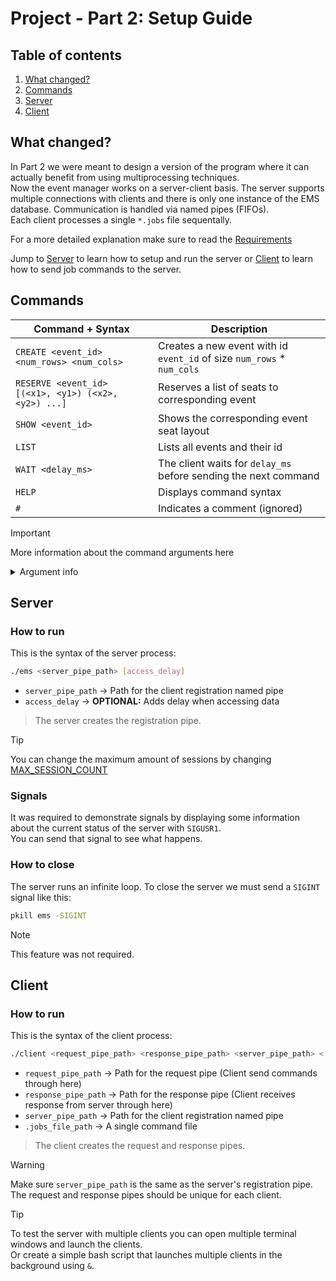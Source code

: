 # Project - Part 2: Setup Guide
## Table of contents
1. [What changed?](#what-changed)
2. [Commands](#commands)
3. [Server](#server)
4. [Client](#client)

## What changed? <a name="what-changed"></a>
In Part 2 we were meant to design a version of the program where it can actually benefit from using multiprocessing techniques. <br>
Now the event manager works on a server-client basis. The server supports multiple connections with clients and there is only one instance of the EMS database. Communication is handled via named pipes (FIFOs). <br>
Each client processes a single `*.jobs` file sequentally.

For a more detailed explanation make sure to read the [Requirements](./Projeto%20SO%20-%20Parte%202.pdf)

Jump to [Server](#server) to learn how to setup and run the server or [Client](#client) to learn how to send job commands to the server.

## Commands <a name="commands"></a>
| Command + Syntax | Description |
| --- | --- |
| ```CREATE <event_id> <num_rows> <num_cols>``` | Creates a new event with id `event_id` of size `num_rows` * `num_cols` |
| ```RESERVE <event_id> [(<x1>, <y1>) (<x2>, <y2>) ...]``` | Reserves a list of seats to corresponding event |
| ```SHOW <event_id>``` | Shows the corresponding event seat layout |
| ```LIST``` | Lists all events and their id |
| ```WAIT <delay_ms>``` | The client waits for `delay_ms` before sending the next command |
| ```HELP``` | Displays command syntax |
| ```#``` | Indicates a comment (ignored) |
> [!IMPORTANT]
> More information about the command arguments here
<details>
<summary>Argument info</summary>

| Argument | Type |
| --- | --- |
| ```event_id``` | `uint` |
| ```num_rows``` | `uint` |
| ```num_cols``` | `uint` |
| ```[(<x1>, <y1>) (<x2>, <y2>)...]``` | `unsigned_int` - $(x\\_i, y\\_i) \in \\{1..num\\_cols\\} \times \\{1..num\\_rows\\}$ |
| ```delay_ms``` | `ulong` |

> The number of reservations per command is limited by [MAX_RESERVATION_SIZE](./src/common/constants.h)

</details>

## Server <a name="server"></a>
### How to run
This is the syntax of the server process:
```bash
./ems <server_pipe_path> [access_delay]
```
- `server_pipe_path` -> Path for the client registration named pipe
- `access_delay` -> **OPTIONAL:** Adds delay when accessing data

> The server creates the registration pipe.

> [!TIP]
> You can change the maximum amount of sessions by changing [MAX_SESSION_COUNT](./src/common/constants.h)
### Signals
It was required to demonstrate signals by displaying some information about the current status of the server with `SIGUSR1`. <br>
You can send that signal to see what happens.

### How to close
The server runs an infinite loop. To close the server we must send a `SIGINT` signal like this:
```bash
pkill ems -SIGINT
```
> [!NOTE]
> This feature was not required.

## Client <a name="client"></a>
### How to run
This is the syntax of the client process:
```bash
./client <request_pipe_path> <response_pipe_path> <server_pipe_path> <.jobs_file_path>
```
- `request_pipe_path` -> Path for the request pipe (Client send commands through here)
- `response_pipe_path` -> Path for the response pipe (Client receives response from server through here)
- `server_pipe_path` -> Path for the client registration named pipe
- `.jobs_file_path` -> A single command file

> The client creates the request and response pipes.

> [!WARNING]
> Make sure `server_pipe_path` is the same as the server's registration pipe. <br>
> The request and response pipes should be unique for each client.

> [!TIP]
> To test the server with multiple clients you can open multiple terminal windows and launch the clients. <br>
> Or create a simple bash script that launches multiple clients in the background using `&`.
